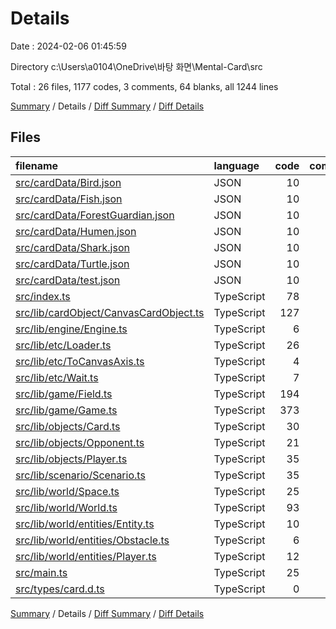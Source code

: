 # Details

Date : 2024-02-06 01:45:59

Directory c:\\Users\\a0104\\OneDrive\\바탕 화면\\Mental-Card\\src

Total : 26 files,  1177 codes, 3 comments, 64 blanks, all 1244 lines

[Summary](results.md) / Details / [Diff Summary](diff.md) / [Diff Details](diff-details.md)

## Files
| filename | language | code | comment | blank | total |
| :--- | :--- | ---: | ---: | ---: | ---: |
| [src/cardData/Bird.json](/src/cardData/Bird.json) | JSON | 10 | 0 | 0 | 10 |
| [src/cardData/Fish.json](/src/cardData/Fish.json) | JSON | 10 | 0 | 0 | 10 |
| [src/cardData/ForestGuardian.json](/src/cardData/ForestGuardian.json) | JSON | 10 | 0 | 1 | 11 |
| [src/cardData/Humen.json](/src/cardData/Humen.json) | JSON | 10 | 0 | 0 | 10 |
| [src/cardData/Shark.json](/src/cardData/Shark.json) | JSON | 10 | 0 | 0 | 10 |
| [src/cardData/Turtle.json](/src/cardData/Turtle.json) | JSON | 10 | 0 | 0 | 10 |
| [src/cardData/test.json](/src/cardData/test.json) | JSON | 10 | 0 | 0 | 10 |
| [src/index.ts](/src/index.ts) | TypeScript | 78 | 0 | 10 | 88 |
| [src/lib/cardObject/CanvasCardObject.ts](/src/lib/cardObject/CanvasCardObject.ts) | TypeScript | 127 | 0 | 3 | 130 |
| [src/lib/engine/Engine.ts](/src/lib/engine/Engine.ts) | TypeScript | 6 | 0 | 2 | 8 |
| [src/lib/etc/Loader.ts](/src/lib/etc/Loader.ts) | TypeScript | 26 | 0 | 0 | 26 |
| [src/lib/etc/ToCanvasAxis.ts](/src/lib/etc/ToCanvasAxis.ts) | TypeScript | 4 | 0 | 0 | 4 |
| [src/lib/etc/Wait.ts](/src/lib/etc/Wait.ts) | TypeScript | 7 | 0 | 0 | 7 |
| [src/lib/game/Field.ts](/src/lib/game/Field.ts) | TypeScript | 194 | 0 | 4 | 198 |
| [src/lib/game/Game.ts](/src/lib/game/Game.ts) | TypeScript | 373 | 1 | 31 | 405 |
| [src/lib/objects/Card.ts](/src/lib/objects/Card.ts) | TypeScript | 30 | 0 | 1 | 31 |
| [src/lib/objects/Opponent.ts](/src/lib/objects/Opponent.ts) | TypeScript | 21 | 0 | 1 | 22 |
| [src/lib/objects/Player.ts](/src/lib/objects/Player.ts) | TypeScript | 35 | 0 | 1 | 36 |
| [src/lib/scenario/Scenario.ts](/src/lib/scenario/Scenario.ts) | TypeScript | 35 | 0 | 0 | 35 |
| [src/lib/world/Space.ts](/src/lib/world/Space.ts) | TypeScript | 25 | 0 | 1 | 26 |
| [src/lib/world/World.ts](/src/lib/world/World.ts) | TypeScript | 93 | 1 | 2 | 96 |
| [src/lib/world/entities/Entity.ts](/src/lib/world/entities/Entity.ts) | TypeScript | 10 | 0 | 0 | 10 |
| [src/lib/world/entities/Obstacle.ts](/src/lib/world/entities/Obstacle.ts) | TypeScript | 6 | 0 | 2 | 8 |
| [src/lib/world/entities/Player.ts](/src/lib/world/entities/Player.ts) | TypeScript | 12 | 0 | 0 | 12 |
| [src/main.ts](/src/main.ts) | TypeScript | 25 | 1 | 4 | 30 |
| [src/types/card.d.ts](/src/types/card.d.ts) | TypeScript | 0 | 0 | 1 | 1 |

[Summary](results.md) / Details / [Diff Summary](diff.md) / [Diff Details](diff-details.md)